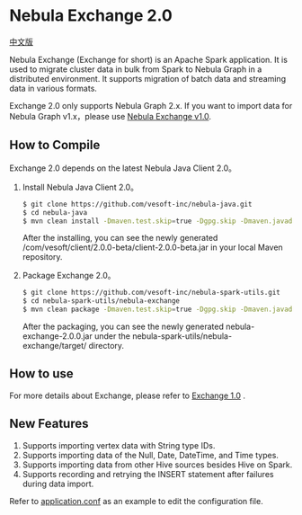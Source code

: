 # Nebula Exchange 2.0
 [中文版](https://github.com/vesoft-inc/nebula-spark-utils/blob/main/nebula-exchange/README-CN.md)
 
Nebula Exchange (Exchange for short) is an Apache Spark application. It is used to migrate cluster data in bulk from Spark to Nebula Graph in a distributed environment. It supports migration of batch data and streaming data in various formats.

Exchange 2.0 only supports Nebula Graph 2.x. If you want to import data for Nebula Graph v1.x，please use [Nebula Exchange v1.0](https://github.com/vesoft-inc/nebula-java/tree/v1.0/tools/exchange).

## How to Compile

Exchange 2.0 depends on the latest Nebula Java Client 2.0。

1. Install Nebula Java Client 2.0。

    ```bash
    $ git clone https://github.com/vesoft-inc/nebula-java.git
    $ cd nebula-java
    $ mvn clean install -Dmaven.test.skip=true -Dgpg.skip -Dmaven.javadoc.skip=true  
    ```

    After the installing, you can see the newly generated /com/vesoft/client/2.0.0-beta/client-2.0.0-beta.jar in your local Maven repository.

2. Package Exchange 2.0。

    ```bash
    $ git clone https://github.com/vesoft-inc/nebula-spark-utils.git
    $ cd nebula-spark-utils/nebula-exchange
    $ mvn clean package -Dmaven.test.skip=true -Dgpg.skip -Dmaven.javadoc.skip=true
    ```

    After the packaging, you can see the newly generated nebula-exchange-2.0.0.jar under the nebula-spark-utils/nebula-exchange/target/ directory.
    
## How to use

For more details about Exchange, please refer to [Exchange 1.0](https://github.com/vesoft-inc/nebula-java/tree/v1.0/tools/exchange) .


## New Features

1. Supports importing vertex data with String type IDs.
2. Supports importing data of the Null, Date, DateTime, and Time types.
3. Supports importing data from other Hive sources besides Hive on Spark.
4. Supports recording and retrying the INSERT statement after failures during data import.

Refer to [application.conf](https://github.com/vesoft-inc/nebula-spark-utils/tree/main/nebula-exchange/src/main/resources) as an example to edit the configuration file.
